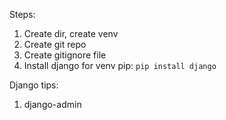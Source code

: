 Steps:
1) Create dir, create venv
2) Create git repo
3) Create gitignore file
4) Install django for venv pip:
```pip install django```


Django tips:
1) django-admin